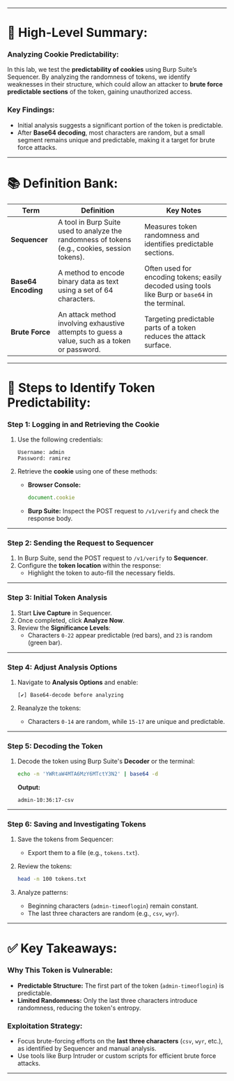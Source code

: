 
---

# 📖 High-Level Summary:

### Analyzing Cookie Predictability:

In this lab, we test the **predictability of cookies** using Burp Suite’s Sequencer. By analyzing the randomness of tokens, we identify weaknesses in their structure, which could allow an attacker to **brute force predictable sections** of the token, gaining unauthorized access.

### Key Findings:

- Initial analysis suggests a significant portion of the token is predictable.
- After **Base64 decoding**, most characters are random, but a small segment remains unique and predictable, making it a target for brute force attacks.

---

# 📚 Definition Bank:

|**Term**|**Definition**|**Key Notes**|
|---|---|---|
|**Sequencer**|A tool in Burp Suite used to analyze the randomness of tokens (e.g., cookies, session tokens).|Measures token randomness and identifies predictable sections.|
|**Base64 Encoding**|A method to encode binary data as text using a set of 64 characters.|Often used for encoding tokens; easily decoded using tools like Burp or `base64` in the terminal.|
|**Brute Force**|An attack method involving exhaustive attempts to guess a value, such as a token or password.|Targeting predictable parts of a token reduces the attack surface.|

---

# 🎯 Steps to Identify Token Predictability:

### Step 1: Logging in and Retrieving the Cookie

1. Use the following credentials:
    
    ```plaintext
    Username: admin
    Password: ramirez
    ```
    
2. Retrieve the **cookie** using one of these methods:
    - **Browser Console:**
        
        ```javascript
        document.cookie
        ```
        
    - **Burp Suite:** Inspect the POST request to `/v1/verify` and check the response body.

---

### Step 2: Sending the Request to Sequencer

1. In Burp Suite, send the POST request to `/v1/verify` to **Sequencer**.
2. Configure the **token location** within the response:
    - Highlight the token to auto-fill the necessary fields.

---

### Step 3: Initial Token Analysis

1. Start **Live Capture** in Sequencer.
2. Once completed, click **Analyze Now**.
3. Review the **Significance Levels**:
    - Characters `0-22` appear predictable (red bars), and `23` is random (green bar).

---

### Step 4: Adjust Analysis Options

1. Navigate to **Analysis Options** and enable:
    
    ```plaintext
    [✔] Base64-decode before analyzing
    ```
    
2. Reanalyze the tokens:
    - Characters `0-14` are random, while `15-17` are unique and predictable.

---

### Step 5: Decoding the Token

1. Decode the token using Burp Suite's **Decoder** or the terminal:
    
    ```bash
    echo -n 'YWRtaW4MTA6MzY6MTctY3N2' | base64 -d
    ```
    
    **Output:**
    
    ```plaintext
    admin-10:36:17-csv
    ```


---

### Step 6: Saving and Investigating Tokens

1. Save the tokens from Sequencer:
    - Export them to a file (e.g., `tokens.txt`).
2. Review the tokens:
    
    ```bash
    head -n 100 tokens.txt
    ```
    
3. Analyze patterns:
    - Beginning characters (`admin-timeoflogin`) remain constant.
    - The last three characters are random (e.g., `csv`, `wyr`).

---

# ✅ Key Takeaways:

### Why This Token is Vulnerable:

- **Predictable Structure:** The first part of the token (`admin-timeoflogin`) is predictable.
- **Limited Randomness:** Only the last three characters introduce randomness, reducing the token's entropy.

### Exploitation Strategy:

- Focus brute-forcing efforts on the **last three characters** (`csv`, `wyr`, etc.), as identified by Sequencer and manual analysis.
- Use tools like Burp Intruder or custom scripts for efficient brute force attacks.

---